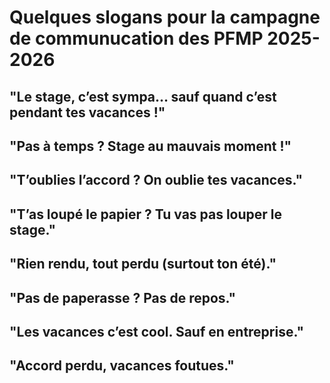 # Quelques slogans pour la campagne de communucation des PFMP 2025-2026

## "Le stage, c’est sympa… sauf quand c’est pendant tes vacances !"
## "Pas à temps ? Stage au mauvais moment !"
## "T’oublies l’accord ? On oublie tes vacances."
## "T’as loupé le papier ? Tu vas pas louper le stage."
## "Rien rendu, tout perdu (surtout ton été)."
## "Pas de paperasse ? Pas de repos."
## "Les vacances c’est cool. Sauf en entreprise."
## "Accord perdu, vacances foutues."
